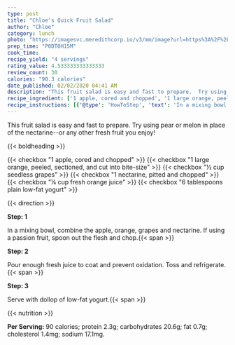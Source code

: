 ```yaml
---
type: post
title: "Chloe's Quick Fruit Salad"
author: "Chloe"
category: lunch
photo: "https://imagesvc.meredithcorp.io/v3/mm/image?url=https%3A%2F%2Fimages.media-allrecipes.com%2Fuserphotos%2F104966.jpg"
prep_time: "P0DT0H15M"
cook_time: 
recipe_yield: "4 servings"
rating_value: 4.533333333333333
review_count: 30
calories: "90.3 calories"
date_published: 02/02/2020 04:41 AM
description: "This fruit salad is easy and fast to prepare.  Try using pear or melon in place of the nectarine--or any other fresh fruit you enjoy!"
recipe_ingredient: ['1 apple, cored and chopped', '1 large orange, peeled, sectioned, and cut into bite-size ', '½ cup seedless grapes ', '1 nectarine, pitted and chopped', '¼ cup fresh orange juice', '6 tablespoons plain low-fat yogurt']
recipe_instructions: [{'@type': 'HowToStep', 'text': 'In a mixing bowl, combine the apple, orange, grapes and nectarine. If using a passion fruit, spoon out the flesh and chop.\n'}, {'@type': 'HowToStep', 'text': 'Pour enough fresh juice to coat and prevent oxidation. Toss and refrigerate.\n'}, {'@type': 'HowToStep', 'text': 'Serve with dollop of low-fat yogurt.\n'}]
---
```


This fruit salad is easy and fast to prepare.  Try using pear or melon in place of the nectarine--or any other fresh fruit you enjoy! 

{{< boldheading >}}

{{< checkbox "1  apple, cored and chopped" >}}
{{< checkbox "1 large orange, peeled, sectioned, and cut into bite-size" >}}
{{< checkbox "½ cup seedless grapes" >}}
{{< checkbox "1  nectarine, pitted and chopped" >}}
{{< checkbox "¼ cup fresh orange juice" >}}
{{< checkbox "6 tablespoons plain low-fat yogurt" >}}


{{< direction >}}

**Step: 1**

In a mixing bowl, combine the apple, orange, grapes and nectarine. If using a passion fruit, spoon out the flesh and chop.{{< span >}}

**Step: 2**

Pour enough fresh juice to coat and prevent oxidation. Toss and refrigerate.{{< span >}}

**Step: 3**

Serve with dollop of low-fat yogurt.{{< span >}}

{{< nutrition >}}

**Per Serving:** 90 calories; protein 2.3g; carbohydrates 20.6g; fat 0.7g; cholesterol 1.4mg; sodium 17.1mg.